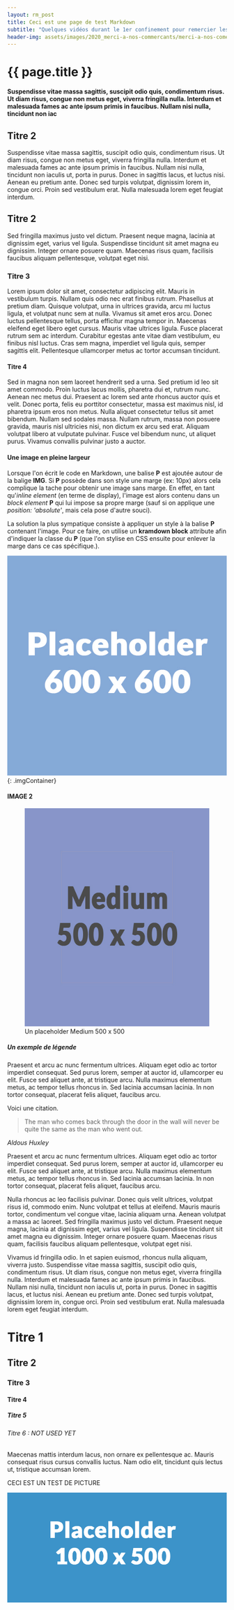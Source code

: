 ```yaml
---
layout: rm_post
title: Ceci est une page de test Markdown
subtitle: "Quelques vidéos durant le 1er confinement pour remercier les commerçants de rester ouvert. Merci et Bravo à eux !"
header-img: assets/images/2020_merci-a-nos-commercants/merci-a-nos-comercants-banner.png
---
```


# {{ page.title }}

**Suspendisse vitae massa sagittis, suscipit odio quis, condimentum risus. Ut diam risus, congue non metus eget, viverra fringilla nulla. Interdum et malesuada fames ac ante ipsum primis in faucibus. Nullam nisi nulla, tincidunt non iac**

## Titre 2
Suspendisse vitae massa sagittis, suscipit odio quis, condimentum risus. Ut diam risus, congue non metus eget, viverra fringilla nulla. Interdum et malesuada fames ac ante ipsum primis in faucibus. Nullam nisi nulla, tincidunt non iaculis ut, porta in purus. Donec in sagittis lacus, et luctus nisi. Aenean eu pretium ante. Donec sed turpis volutpat, dignissim lorem in, congue orci. Proin sed vestibulum erat. Nulla malesuada lorem eget feugiat interdum. 

## Titre 2
Sed fringilla maximus justo vel dictum. Praesent neque magna, lacinia at dignissim eget, varius vel ligula. Suspendisse tincidunt sit amet magna eu dignissim. Integer ornare posuere quam. Maecenas risus quam, facilisis faucibus aliquam pellentesque, volutpat eget nisi.

### Titre 3
Lorem ipsum dolor sit amet, consectetur adipiscing elit. Mauris in vestibulum turpis. Nullam quis odio nec erat finibus rutrum. Phasellus at pretium diam. Quisque volutpat, urna in ultrices gravida, arcu mi luctus ligula, et volutpat nunc sem at nulla. Vivamus sit amet eros arcu. Donec luctus pellentesque tellus, porta efficitur magna tempor in. Maecenas eleifend eget libero eget cursus. Mauris vitae ultrices ligula. Fusce placerat rutrum sem ac interdum. Curabitur egestas ante vitae diam vestibulum, eu finibus nisl luctus. Cras sem magna, imperdiet vel ligula quis, semper sagittis elit. Pellentesque ullamcorper metus ac tortor accumsan tincidunt.

#### Titre 4
Sed in magna non sem laoreet hendrerit sed a urna. Sed pretium id leo sit amet commodo. Proin luctus lacus mollis, pharetra dui et, rutrum nunc. Aenean nec metus dui. Praesent ac lorem sed ante rhoncus auctor quis et velit. Donec porta, felis eu porttitor consectetur, massa est maximus nisl, id pharetra ipsum eros non metus. Nulla aliquet consectetur tellus sit amet bibendum. Nullam sed sodales massa. Nullam rutrum, massa non posuere gravida, mauris nisl ultricies nisi, non dictum ex arcu sed erat. Aliquam volutpat libero at vulputate pulvinar. Fusce vel bibendum nunc, ut aliquet purus. Vivamus convallis pulvinar justo a auctor.

#### Une image en pleine largeur

Lorsque l'on écrit le code en Markdown, une balise **P** est ajoutée autour de la balige **IMG**. Si **P** possède dans son style une marge (ex: 10px) alors cela complique la tache pour obtenir une image sans marge. En effet, en tant qu'*inline element* (en terme de display), l'image est alors contenu dans un *block element* **P** qui lui impose sa propre marge (sauf si on applique une *position: 'absolute'*, mais cela pose d'autre souci).

La solution la plus sympatique consiste à appliquer un style à la balise **P** contenant l'image. Pour ce faire, on utilise un **kramdown block** attribute afin d'indiquer la classe du **P** (que l'on stylise en CSS ensuite pour enlever la marge dans ce cas spécifique.).

![texte alternatif à l'image](/assets/placeholders/web_medium_600x600.jpg "Description de l info-bulle image")
{: .imgContainer}

#### IMAGE 2

<figure>
  <img class="scaled" src="/assets/placeholders/web_medium_500x500.jpg"
    width="500" height="500"
    alt="Deuxieme image">
  <figcaption>Un placeholder Medium 500 x 500</figcaption>
</figure>

##### Un exemple de légende

Praesent et arcu ac nunc fermentum ultrices. Aliquam eget odio ac tortor imperdiet consequat. Sed purus lorem, semper at auctor id, ullamcorper eu elit. Fusce sed aliquet ante, at tristique arcu. Nulla maximus elementum metus, ac tempor tellus rhoncus in. Sed lacinia accumsan lacinia. In non tortor consequat, placerat felis aliquet, faucibus arcu.

Voici une citation.

<div class="paf">
<blockquote>The man who comes back through the door in the wall will never be quite the same as the man who went out.</blockquote>
<cite>Aldous Huxley</cite>
</div>

Praesent et arcu ac nunc fermentum ultrices. Aliquam eget odio ac tortor imperdiet consequat. Sed purus lorem, semper at auctor id, ullamcorper eu elit. Fusce sed aliquet ante, at tristique arcu. Nulla maximus elementum metus, ac tempor tellus rhoncus in. Sed lacinia accumsan lacinia. In non tortor consequat, placerat felis aliquet, faucibus arcu.

Nulla rhoncus ac leo facilisis pulvinar. Donec quis velit ultrices, volutpat risus id, commodo enim. Nunc volutpat et tellus at eleifend. Mauris mauris tortor, condimentum vel congue vitae, lacinia aliquam urna. Aenean volutpat a massa ac laoreet. Sed fringilla maximus justo vel dictum. Praesent neque magna, lacinia at dignissim eget, varius vel ligula. Suspendisse tincidunt sit amet magna eu dignissim. Integer ornare posuere quam. Maecenas risus quam, facilisis faucibus aliquam pellentesque, volutpat eget nisi.

Vivamus id fringilla odio. In et sapien euismod, rhoncus nulla aliquam, viverra justo. Suspendisse vitae massa sagittis, suscipit odio quis, condimentum risus. Ut diam risus, congue non metus eget, viverra fringilla nulla. Interdum et malesuada fames ac ante ipsum primis in faucibus. Nullam nisi nulla, tincidunt non iaculis ut, porta in purus. Donec in sagittis lacus, et luctus nisi. Aenean eu pretium ante. Donec sed turpis volutpat, dignissim lorem in, congue orci. Proin sed vestibulum erat. Nulla malesuada lorem eget feugiat interdum. 

# Titre 1
## Titre 2
### Titre 3
#### Titre 4
##### Titre 5
###### Titre 6 : NOT USED YET
Maecenas mattis interdum lacus, non ornare ex pellentesque ac. Mauris consequat risus cursus convallis luctus. Nam odio elit, tincidunt quis lectus ut, tristique accumsan lorem.

<p>CECI EST UN TEST DE PICTURE</p>

<div class="rm_fullwidth">
    <picture>
        <source
        srcset="/assets/placeholders/web_medium_600x600.jpg"
        type="image/jpg"
        media="all and (max-width:600px)"
        />
        <source
        srcset="/assets/placeholders/web_large_1000x500.jpg"
        type="image/jpg"
        media="all and (min-width:601px) and (max-width:1200px)"
        />
        <source
        srcset="/assets/placeholders/web_large_1600x900.jpg"
        type="image/jpg"
        media="all and (min-width:1021px)"
        />
        <!-- default image -->
        <img src="/assets/placeholders/web_large_1000x500.jpg" alt="an image of the site" />
    </picture>
</div>

